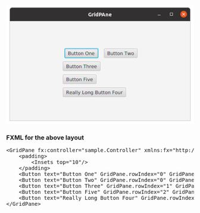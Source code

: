 <p align="center"><img src="GridPane.png"></p>
<h3>FXML for the above layout</h3>
<pre>
&lt;GridPane fx:controller="sample.Controller" xmlns:fx="http://javafx.com/fxml" alignment="center" hgap="10" vgap="10" gridLinesVisible="false"&gt;
    &lt;padding&gt;
        &lt;Insets top="10"/&gt;
    &lt;/padding&gt;
    &lt;Button text="Button One" GridPane.rowIndex="0" GridPane.columnIndex="0" GridPane.halignment="CENTER"/&gt;
    &lt;Button text="Button Two" GridPane.rowIndex="0" GridPane.columnIndex="1"/&gt;
    &lt;Button text="Button Three" GridPane.rowIndex="1" GridPane.columnIndex="0"/&gt;
    &lt;Button text="Button Five" GridPane.rowIndex="2" GridPane.columnIndex="0"/&gt;
    &lt;Button text="Really Long Button Four" GridPane.rowIndex="3" GridPane.columnIndex="0" GridPane.columnSpan="2"/&gt;
&lt;/GridPane&gt;
</pre>
